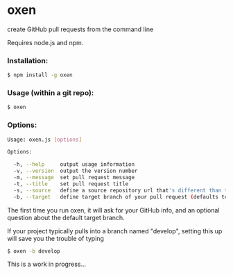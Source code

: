 # oxen

create GitHub pull requests from the command line

Requires node.js and npm.

### Installation:

```bash
$ npm install -g oxen
```


### Usage (within a git repo):

```bash
$ oxen
```


### Options:

```bash
Usage: oxen.js [options]

Options:

  -h, --help     output usage information
  -v, --version  output the version number
  -m, --message  set pull request message
  -t, --title    set pull request title
  -s, --source   define a source repository url that's different than the current repository's (for forks)
  -b, --target   define target branch of your pull request (defaults to 'develop')
```


The first time you run oxen, it will ask for your GitHub info, and an optional question about the default target branch.

If your project typically pulls into a branch named "develop", setting this up will save you the trouble of typing
```bash
$ oxen -b develop
```

This is a work in progress...